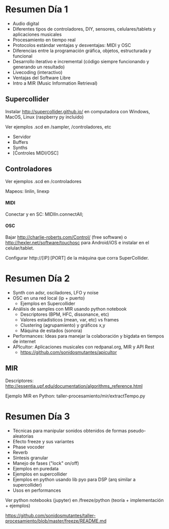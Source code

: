 # Resumen Día 1
* Audio digital
* Diferentes tipos de controladores, DIY, sensores, celulares/tablets y aplicaciones musicales
* Procesamiento en tiempo real
* Protocolos estándar ventajas y desventajas: MIDI y OSC
* Diferencias entre la programación gráfica, objetos, estructurada y funcional
* Desarrollo iterativo e incremental (código siempre funcionando y generando un resultado)
* Livecoding (interactivo)
* Ventajas del Software Libre
* Intro a MIR (Music Information Retrieval)

## Supercollider

Instalar http://supercollider.github.io/ en computadora con Windows, MacOS, Linux (raspberry py incluido)

Ver ejemplos .scd en /sampler, /controladores, etc

* Servidor
* Buffers
* Synths
* [Controles MIDI/OSC]

## Controladores

Ver ejemplos .scd en /controladores

Mapeos: linlin, linexp

#### MIDI

Conectar y en SC: MIDIIn.connectAll;

#### OSC

Bajar http://charlie-roberts.com/Control/ (free software) o http://hexler.net/software/touchosc para Android/iOS e instalar en el celular/tablet. 

Configurar http://[IP]:[PORT] de la máquina que corra SuperCollider.


# Resumen Día 2

* Synth con adsr, osciladores, LFO y noise
* OSC en una red local (ip + puerto)
  * Ejemplos en Supercollider
* Análisis de samples con MIR usando python notebook
  * Descriptores (BPM, HFC, dissonance, etc)
  * Valores estadísticos (mean, var, etc) vs frames
  * Clustering (agrupamiento) y gráficos x,y
  * Máquina de estados (sonora)
* Performances: Ideas para manejar la colaboración y bigdata en tiempos de internet
* APIcultor: Aplicaciones musicales con redpanal.org, MIR y API Rest
    * https://github.com/sonidosmutantes/apicultor

## MIR

Descriptores: http://essentia.upf.edu/documentation/algorithms_reference.html

Ejemplo MIR en Python: taller-procesamiento/mir/extractTempo.py

# Resumen Día 3

* Técnicas para manipular sonidos obtenidos de formas pseudo-aleatorias
* Efecto freeze y sus variantes
 * Phase vocoder
 * Reverb
 * Síntesis granular
* Manejo de fases ("lock" on/off) 
* Ejemplos en puredata
* Ejemplos en supercollider
* Ejemplos en python usando lib pyo para DSP (arq similar a supercollider)
* Usos en performances

Ver python notebooks (jupyter) en /freeze/python (teoría + implementación + ejemplos)

https://github.com/sonidosmutantes/taller-procesamiento/blob/master/freeze/README.md

